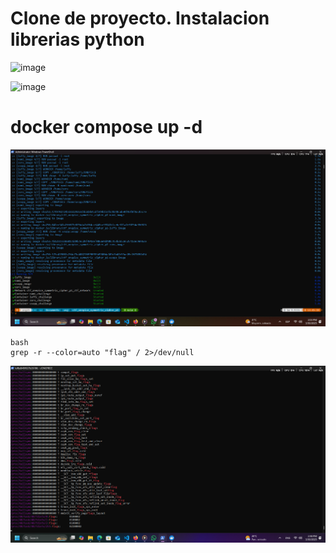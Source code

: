 # Clone de proyecto. Instalacion librerias python
![image](https://github.com/user-attachments/assets/a18ddd7b-d4db-4e15-b10d-3bf3a520ea41)

![image](https://github.com/user-attachments/assets/f3080e73-df2f-4e6c-ae0d-0760719fec40)

# docker compose up -d
![alt text](image.png)

```
bash
grep -r --color=auto "flag" / 2>/dev/null
```
![alt text](image-1.png)